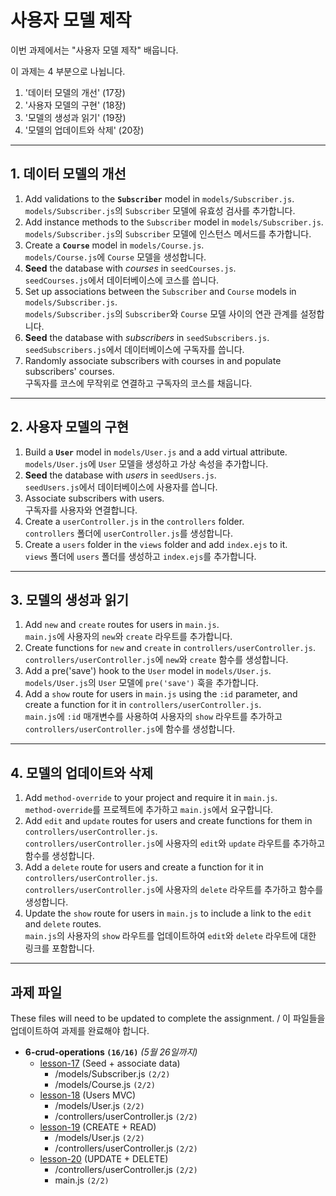 # 사용자 모델 제작

이번 과제에서는 "사용자 모델 제작" 배웁니다.

이 과제는 4 부분으로 나뉩니다.

1. '데이터 모델의 개선' (17장)
2. '사용자 모델의 구현' (18장)
3. '모델의 생성과 읽기' (19장)
4. '모델의 업데이트와 삭제' (20장)

---

## 1. 데이터 모델의 개선

1. Add validations to the **`Subscriber`** model in `models/Subscriber.js`.<br>
    `models/Subscriber.js`의 `Subscriber` 모델에 유효성 검사를 추가합니다.
2. Add instance methods to the `Subscriber` model in `models/Subscriber.js`.<br>
    `models/Subscriber.js`의 `Subscriber` 모델에 인스턴스 메서드를 추가합니다.
3. Create a **`Course`** model in `models/Course.js`.<br>
    `models/Course.js`에 `Course` 모델을 생성합니다.
4. **Seed** the database with _courses_ in `seedCourses.js`.<br>
    `seedCourses.js`에서 데이터베이스에 코스를 씁니다.
5. Set up associations between the `Subscriber` and `Course` models in `models/Subscriber.js`.<br>
    `models/Subscriber.js`의 `Subscriber`와 `Course` 모델 사이의 연관 관계를 설정합니다.
6. **Seed** the database with _subscribers_ in `seedSubscribers.js`.<br>
    `seedSubscribers.js`에서 데이터베이스에 구독자를 씁니다.
7. Randomly associate subscribers with courses in and populate subscribers' courses.<br>
    구독자를 코스에 무작위로 연결하고 구독자의 코스를 채웁니다.

---

## 2. 사용자 모델의 구현

1. Build a **`User`** model in `models/User.js` and a add virtual attribute.<br>
    `models/User.js`에 `User` 모델을 생성하고 가상 속성을 추가합니다.
2. **Seed** the database with _users_ in `seedUsers.js`.<br>
    `seedUsers.js`에서 데이터베이스에 사용자를 씁니다.
3. Associate subscribers with users.<br>
    구독자를 사용자와 연결합니다.
4. Create a `userController.js` in the `controllers` folder.<br>
    `controllers` 폴더에 `userController.js`를 생성합니다.
5. Create a `users` folder in the `views` folder and add `index.ejs` to it.<br>
    `views` 폴더에 `users` 폴더를 생성하고 `index.ejs`를 추가합니다.

---

## 3. 모델의 생성과 읽기

1. Add `new` and `create` routes for users in `main.js`.<br>
    `main.js`에 사용자의 `new`와 `create` 라우트를 추가합니다.
2. Create functions for `new` and `create` in `controllers/userController.js`.<br>
    `controllers/userController.js`에 `new`와 `create` 함수를 생성합니다.
3. Add a pre('save') hook to the `User` model in `models/User.js`.<br>
    `models/User.js`의 `User` 모델에 `pre('save')` 훅을 추가합니다.
4. Add a `show` route for users in `main.js` using the `:id` parameter, and create a function for it in `controllers/userController.js`.<br>
    `main.js`에 `:id` 매개변수를 사용하여 사용자의 `show` 라우트를 추가하고 `controllers/userController.js`에 함수를 생성합니다.

---

## 4. 모델의 업데이트와 삭제

1. Add `method-override` to your project and require it in `main.js`.<br>
    `method-override`를 프로젝트에 추가하고 `main.js`에서 요구합니다.
2. Add `edit` and `update` routes for users and create functions for them in `controllers/userController.js`.<br>
    `controllers/userController.js`에 사용자의 `edit`와 `update` 라우트를 추가하고 함수를 생성합니다.
3. Add a `delete` route for users and create a function for it in `controllers/userController.js`.<br>
    `controllers/userController.js`에 사용자의 `delete` 라우트를 추가하고 함수를 생성합니다.
4. Update the `show` route for users in `main.js` to include a link to the `edit` and `delete` routes.<br>
    `main.js`의 사용자의 `show` 라우트를 업데이트하여 `edit`와 `delete` 라우트에 대한 링크를 포함합니다.

---

## 과제 파일

These files will need to be updated to complete the assignment. / 이 파일들을 업데이트하여 과제를 완료해야 합니다.

- **6-crud-operations `(16/16)`** _(5월 26일까지)_
  - [lesson-17](./lesson-17) (Seed + associate data)
    - /models/Subscriber.js `(2/2)`
    - /models/Course.js `(2/2)`
  - [lesson-18](./lesson-18) (Users MVC)
    - /models/User.js `(2/2)`
    - /controllers/userController.js `(2/2)`
  - [lesson-19](./lesson-19) (CREATE + READ)
    - /models/User.js `(2/2)`
    - /controllers/userController.js `(2/2)`
  - [lesson-20](./lesson-20) (UPDATE + DELETE)
    - /controllers/userController.js `(2/2)`
    - main.js `(2/2)`
